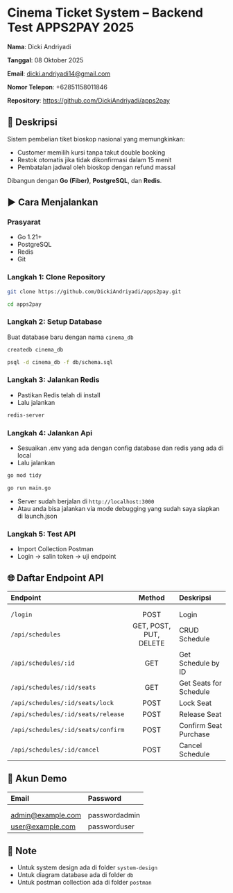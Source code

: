 # Cinema Ticket System – Backend Test APPS2PAY 2025

**Nama**:  Dicki Andriyadi

**Tanggal**: 08 Oktober 2025

**Email**: dicki.andriyadi14@gmail.com

**Nomor Telepon**: +62851158011846

**Repository**: https://github.com/DickiAndriyadi/apps2pay

## 📌 Deskripsi
Sistem pembelian tiket bioskop nasional yang memungkinkan:
- Customer memilih kursi tanpa takut double booking
- Restok otomatis jika tidak dikonfirmasi dalam 15 menit
- Pembatalan jadwal oleh bioskop dengan refund massal

Dibangun dengan **Go (Fiber)**, **PostgreSQL**, dan **Redis**.

## ▶️ Cara Menjalankan

### Prasyarat
- Go 1.21+
- PostgreSQL
- Redis
- Git

### Langkah 1: Clone Repository
```bash
git clone https://github.com/DickiAndriyadi/apps2pay.git
```

```bash
cd apps2pay
```

### Langkah 2: Setup Database 

Buat database baru dengan nama `cinema_db`

```bash
createdb cinema_db
```

```bash
psql -d cinema_db -f db/schema.sql
```

### Langkah 3: Jalankan Redis

- Pastikan Redis telah di install
- Lalu jalankan

```bash
redis-server
```

### Langkah 4: Jalankan Api

- Sesuaikan .env yang ada dengan config database dan redis yang ada di local
- Lalu jalankan

```bash
go mod tidy
```

```bash
go run main.go
```

- Server sudah berjalan di `http://localhost:3000`
- Atau anda bisa jalankan via mode debugging yang sudah saya siapkan di launch.json

### Langkah 5: Test API

- Import Collection Postman
- Login → salin token → uji endpoint


## 🌐 Daftar Endpoint API

| Endpoint | Method | Deskripsi |
|:----------|:--------:|:-----------|
||||
||||
| `/login` | POST | Login |
| `/api/schedules` | GET, POST, PUT, DELETE | CRUD Schedule |
| `/api/schedules/:id` | GET | Get Schedule by ID |
| `/api/schedules/:id/seats` | GET | Get Seats for Schedule |
| `/api/schedules/:id/seats/lock` | POST | Lock Seat |
| `/api/schedules/:id/seats/release` | POST | Release Seat |
| `/api/schedules/:id/seats/confirm` | POST | Confirm Seat Purchase |
| `/api/schedules/:id/cancel` | POST | Cancel Schedule |

## 🧪 Akun Demo

| Email | Password |
|:-------|:----------|
||||
||||
| admin@example.com | passwordadmin |
| user@example.com | passworduser |

## 🧪 Note

- Untuk system design ada di folder `system-design`
- Untuk diagram database ada di folder `db`
- Untuk postman collection ada di folder `postman`
